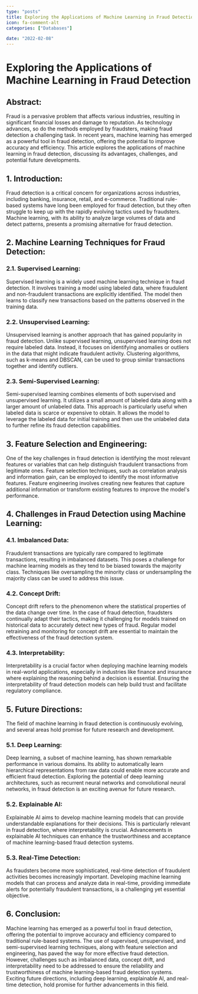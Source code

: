 ```yaml
---
type: "posts"
title: Exploring the Applications of Machine Learning in Fraud Detection
icon: fa-comment-alt
categories: ["Databases"]

date: "2022-02-08"
---
```




# Exploring the Applications of Machine Learning in Fraud Detection

## Abstract:

Fraud is a pervasive problem that affects various industries, resulting in significant financial losses and damage to reputation. As technology advances, so do the methods employed by fraudsters, making fraud detection a challenging task. In recent years, machine learning has emerged as a powerful tool in fraud detection, offering the potential to improve accuracy and efficiency. This article explores the applications of machine learning in fraud detection, discussing its advantages, challenges, and potential future developments.

## 1. Introduction:

Fraud detection is a critical concern for organizations across industries, including banking, insurance, retail, and e-commerce. Traditional rule-based systems have long been employed for fraud detection, but they often struggle to keep up with the rapidly evolving tactics used by fraudsters. Machine learning, with its ability to analyze large volumes of data and detect patterns, presents a promising alternative for fraud detection.

## 2. Machine Learning Techniques for Fraud Detection:

### 2.1. Supervised Learning:

Supervised learning is a widely used machine learning technique in fraud detection. It involves training a model using labeled data, where fraudulent and non-fraudulent transactions are explicitly identified. The model then learns to classify new transactions based on the patterns observed in the training data.

### 2.2. Unsupervised Learning:

Unsupervised learning is another approach that has gained popularity in fraud detection. Unlike supervised learning, unsupervised learning does not require labeled data. Instead, it focuses on identifying anomalies or outliers in the data that might indicate fraudulent activity. Clustering algorithms, such as k-means and DBSCAN, can be used to group similar transactions together and identify outliers.

### 2.3. Semi-Supervised Learning:

Semi-supervised learning combines elements of both supervised and unsupervised learning. It utilizes a small amount of labeled data along with a larger amount of unlabeled data. This approach is particularly useful when labeled data is scarce or expensive to obtain. It allows the model to leverage the labeled data for initial training and then use the unlabeled data to further refine its fraud detection capabilities.

## 3. Feature Selection and Engineering:

One of the key challenges in fraud detection is identifying the most relevant features or variables that can help distinguish fraudulent transactions from legitimate ones. Feature selection techniques, such as correlation analysis and information gain, can be employed to identify the most informative features. Feature engineering involves creating new features that capture additional information or transform existing features to improve the model's performance.

## 4. Challenges in Fraud Detection using Machine Learning:

### 4.1. Imbalanced Data:

Fraudulent transactions are typically rare compared to legitimate transactions, resulting in imbalanced datasets. This poses a challenge for machine learning models as they tend to be biased towards the majority class. Techniques like oversampling the minority class or undersampling the majority class can be used to address this issue.

### 4.2. Concept Drift:

Concept drift refers to the phenomenon where the statistical properties of the data change over time. In the case of fraud detection, fraudsters continually adapt their tactics, making it challenging for models trained on historical data to accurately detect new types of fraud. Regular model retraining and monitoring for concept drift are essential to maintain the effectiveness of the fraud detection system.

### 4.3. Interpretability:

Interpretability is a crucial factor when deploying machine learning models in real-world applications, especially in industries like finance and insurance where explaining the reasoning behind a decision is essential. Ensuring the interpretability of fraud detection models can help build trust and facilitate regulatory compliance.

## 5. Future Directions:

The field of machine learning in fraud detection is continuously evolving, and several areas hold promise for future research and development.

### 5.1. Deep Learning:

Deep learning, a subset of machine learning, has shown remarkable performance in various domains. Its ability to automatically learn hierarchical representations from raw data could enable more accurate and efficient fraud detection. Exploring the potential of deep learning architectures, such as recurrent neural networks and convolutional neural networks, in fraud detection is an exciting avenue for future research.

### 5.2. Explainable AI:

Explainable AI aims to develop machine learning models that can provide understandable explanations for their decisions. This is particularly relevant in fraud detection, where interpretability is crucial. Advancements in explainable AI techniques can enhance the trustworthiness and acceptance of machine learning-based fraud detection systems.

### 5.3. Real-Time Detection:

As fraudsters become more sophisticated, real-time detection of fraudulent activities becomes increasingly important. Developing machine learning models that can process and analyze data in real-time, providing immediate alerts for potentially fraudulent transactions, is a challenging yet essential objective.

## 6. Conclusion:

Machine learning has emerged as a powerful tool in fraud detection, offering the potential to improve accuracy and efficiency compared to traditional rule-based systems. The use of supervised, unsupervised, and semi-supervised learning techniques, along with feature selection and engineering, has paved the way for more effective fraud detection. However, challenges such as imbalanced data, concept drift, and interpretability need to be addressed to ensure the reliability and trustworthiness of machine learning-based fraud detection systems. Exciting future directions, including deep learning, explainable AI, and real-time detection, hold promise for further advancements in this field.